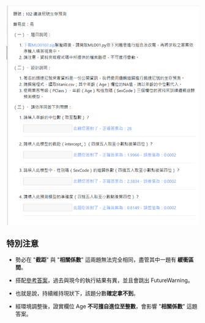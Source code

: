![圖](102_鐵達尼號生存預測.jpg)
## 特別注意
 - 勢必在 "**截距**" 與 "**相關係數**" 這兩題無法完全相同，盡管其中一題有 **緩衝區間**。
 - 搭配[參考答案](https://github.com/babymlin/TQC_AI_Licence/blob/main/TQC%2B_102_%E9%90%B5%E9%81%94%E5%B0%BC%E8%99%9F%E7%94%9F%E5%AD%98%E9%A0%90%E6%B8%AC.ipynb)，過去與現今的執行結果有異，並且會跳出 FutureWarning。
 - 也就是說，持續維持現狀下，該題分數**確定拿不到**。
 
 - 經環境調整後，證實欄位 Age **不可擅自進位至整數**，會影響 "**相關係數**" 這題答案。